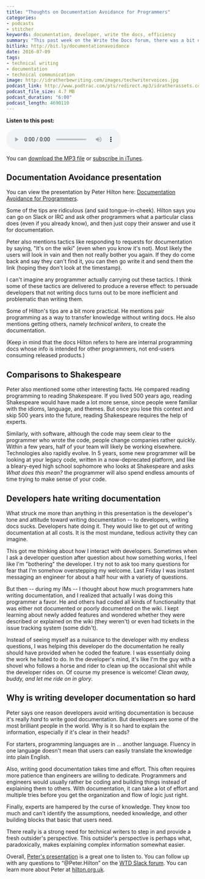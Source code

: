 ```yaml
---
title: "Thoughts on Documentation Avoidance for Programmers"
categories:
- podcasts
- stitcher
keywords: documentation, developer, write the docs, efficiency 
summary: "This past week on the Write the Docs forum, there was a bit of discussion around a recent presentation titled Documentation Avoidance for Programmers. In the presentation, Peter Hilton lays out a series of tips on how programmers might get out of writing documentation."
bitlink: http://bit.ly/documentationavoidance
date: 2016-07-09
tags:
- technical writing
- documentation
- technical communication
image: http://idratherbewriting.com/images/techwritervoices.jpg
podcast_link: http://www.podtrac.com/pts/redirect.mp3/idratherassets.com/podcasts/documentation-avoidance.mp3
podcast_file_size: 4.7 MB
podcast_duration: "6:00"
podcast_length: 4690110
---
```


<div class="audioControls">
<p><b>Listen to this post:</b></p>
<p><audio controls="controls"><source src="http://www.podtrac.com/pts/redirect.mp3/idratherassets.com/podcasts/documentation-avoidance.mp3" type="audio/mpeg" /></audio></p>

<p>You can <a href="http://www.podtrac.com/pts/redirect.mp3/idratherassets.com/podcasts/documentation-avoidance.mp3" alt="Thoughts on Documentation Avoidance for Programmers">download the MP3 file</a> or <a href="https://itunes.apple.com/us/podcast/id-rather-be-writing-podcast/id277365275">subscribe in iTunes</a>.</p>
</div>

## Documentation Avoidance presentation

You can view the presentation by Peter Hilton here: [Documentation Avoidance for Programmers](https://www.infoq.com/presentations/minimal-code-documentation).

Some of the tips are ridiculous (and said  tongue-in-cheek). Hilton says you can go on Slack or IRC and ask other programmers what a particular class does (even if you already know), and then just copy their answer and use it for documentation. 

Peter also mentions tactics like responding to requests for documentation by saying, "It's on the wiki" (even when you know it's not). Most likely the users will look in vain and then not really bother you again. If they do come back and say they can't find it, you can then go write it and send them the link (hoping they don't look at the timestamp).

I can't imagine any programmer actually carrying out these tactics. I think some of these tactics are delivered to produce a reverse effect: to persuade developers that not writing docs turns out to be more inefficient and problematic than writing them. 

Some of Hilton's tips are a bit more practical. He mentions pair programming as a way to transfer knowledge without writing docs. He also mentions getting others, namely *technical writers*, to create the documentation. 

(Keep in mind that the docs Hilton refers to here are internal programming docs whose info is intended for other programmers, not end-users consuming released products.)

## Comparisons to Shakespeare

Peter also mentioned some other interesting facts. He compared reading programming to reading Shakespeare. If you lived 500 years ago, reading Shakespeare would have made a lot more sense, since people were familiar with the idioms, language, and themes. But once you lose this context and skip 500 years into the future, reading Shakespeare requires the help of experts.

Similarly, with software, although the code may seem clear to the programmer who wrote the code, people change companies rather quickly. Within a few years, half of your team will likely be working elsewhere. Technologies also rapidly evolve. In 5 years, some new programmer will be looking at your legacy code, written in a now-deprecated platform, and like a bleary-eyed high school sophomore who looks at Shakespeare and asks *What does this mean?* the programmer will also spend endless amounts of time trying to make sense of your code.

## Developers hate writing documentation 

What struck me more than anything in this presentation is the developer's tone and attitude toward writing documentation -- to developers, writing docs sucks. Developers hate doing it. They would like to get out of writing documentation at all costs. It is the most mundane, tedious activity they can imagine.

This got me thinking about how I interact with developers. Sometimes when I ask a developer question after question about how something works, I feel like I'm "bothering" the developer. I try not to ask too many questions for fear that I'm somehow overstepping my welcome. Last Friday I was instant messaging an engineer for about a half hour with a variety of questions. 

But then -- during my IMs -- I thought about how much programmers hate writing documentation, and I realized that actually I was doing this programmer a favor. He and others had coded all kinds of functionality that was either not documented or poorly documented on the wiki. I kept learning about newly added features and wondered whether they were described or explained on the wiki (they weren't) or even had tickets in the issue tracking system (some didn't). 

Instead of seeing myself as a nuisance to the developer with my endless questions, I was helping this developer do the documentation he really should have provided when he coded the feature. I was essentially doing the work he hated to do. In the developer's mind, it's like I'm the guy with a shovel who follows a horse and rider to clean up the occasional shit while the developer rides on. Of course my presence is welcome! *Clean away, buddy, and let me ride on in glory*. 

## Why is writing developer documentation so hard

Peter says one reason developers avoid writing documentation is because it's really *hard* to write good documentation. But developers are some of the most brilliant people in the world. Why is it so hard to explain the information, especially if it's clear in their heads?

For starters, programming languages are in ... another language. Fluency in one language doesn't mean that users can easily translate the knowledge into plain English. 

Also, writing good documentation takes time and effort. This often requires more patience than engineers are willing to dedicate. Programmers and engineers would usually rather be coding and building things instead of explaining them to others. With documentation, it can take a lot of effort and multiple tries before you get the organization and flow of logic just right.

Finally, experts are hampered by the curse of knowledge. They know too much and can't identify the assumptions, needed knowledge, and other building blocks that basic that users need. 

There really is a strong need for technical writers to step in and provide a fresh outsider's perspective. This outsider's perspective is perhaps what, paradoxically, makes explaining complex information somewhat easier.

Overall, [Peter's presentation](https://www.infoq.com/presentations/minimal-code-documentation) is a great one to listen to.  You can follow up with any questions to “@Peter.Hilton” on the [WTD Slack forum](https://writethedocs.slack.com). You can learn more about Peter at [hilton.org.uk](http://hilton.org.uk/).

